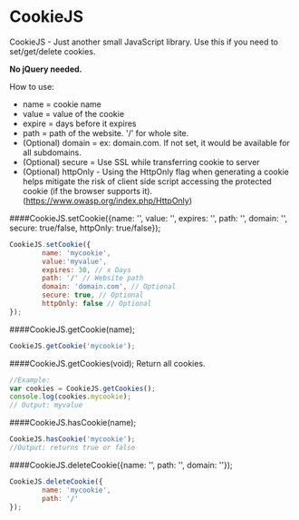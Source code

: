 CookieJS
========
CookieJS - Just another small JavaScript library. Use this if you need to set/get/delete cookies.

**No jQuery needed.**

How to use:
* name = cookie name
* value = value of the cookie
* expire = days before it expires
* path = path of the website. '/' for whole site.
* (Optional) domain = ex: domain.com. If not set, it would be available for all subdomains.
* (Optional) secure = Use SSL while transferring cookie to server
* (Optional) httpOnly -  Using the HttpOnly flag when generating a cookie helps mitigate the risk of client side script accessing the protected cookie (if the browser supports it). (https://www.owasp.org/index.php/HttpOnly)

####CookieJS.setCookie({name: '', value: '', expires: '', path: '', domain: '', secure: true/false, httpOnly: true/false});
```javascript
CookieJS.setCookie({
        name: 'mycookie',
        value:'myvalue',
        expires: 30, // x Days
        path: '/' // Website path
        domain: 'domain.com', // Optional
        secure: true, // Optional
        httpOnly: false // Optional
});
```

####CookieJS.getCookie(name);
```javascript
CookieJS.getCookie('mycookie');
```

####CookieJS.getCookies(void); Return all cookies.
```javascript
//Example:
var cookies = CookieJS.getCookies();
console.log(cookies.mycookie);
// Output: myvalue
```

####CookieJS.hasCookie(name);
```javascript
CookieJS.hasCookie('mycookie');
//Output: returns true or false
```

####CookieJS.deleteCookie({name: '', path: '', domain: ''});
```javascript
CookieJS.deleteCookie({
        name: 'mycookie',
        path: '/'
});
```
